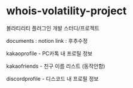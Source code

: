 # whois-volatility-project
볼라티리티 플러그인 개발 스터디/프로젝트

documents : notion link : 후추수정


kakaoprofile - PC카톡 내 프로틸 정보

kakaofriends - 친구 이름 리스트 (동작안함)




discordprofile - 디스코드 내 프로필 정보
